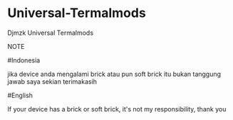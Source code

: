 # Universal-Termalmods
Djmzk Universal Termalmods


NOTE 



#Indonesia 


jika device anda mengalami brick atau pun soft brick itu bukan tanggung jawab saya sekian terimakasih 


#English 


If your device has a brick or soft brick, it's not my responsibility, thank you
